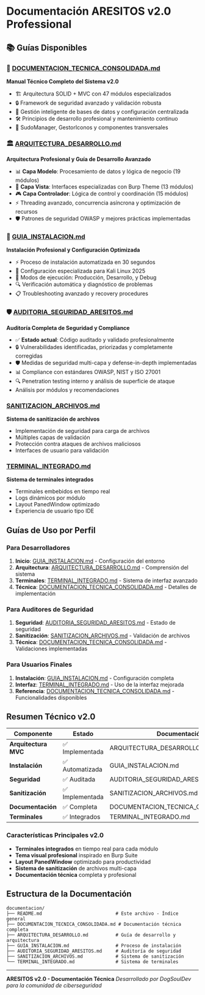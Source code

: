 # Documentación ARESITOS v2.0 Professional

## 📚 **Guías Disponibles**

### 📖 [DOCUMENTACION_TECNICA_CONSOLIDADA.md](DOCUMENTACION_TECNICA_CONSOLIDADA.md)
**Manual Técnico Completo del Sistema v2.0**
- 🏗️ Arquitectura SOLID + MVC con 47 módulos especializados
- 🔒 Framework de seguridad avanzado y validación robusta
- 💾 Gestión inteligente de bases de datos y configuración centralizada
- 🛠️ Principios de desarrollo profesional y mantenimiento continuo
- 🔧 SudoManager, GestorIconos y componentes transversales

### 🏛️ [ARQUITECTURA_DESARROLLO.md](ARQUITECTURA_DESARROLLO.md)
**Arquitectura Profesional y Guía de Desarrollo Avanzado**
- 📊 **Capa Modelo**: Procesamiento de datos y lógica de negocio (19 módulos)
- 🎨 **Capa Vista**: Interfaces especializadas con Burp Theme (13 módulos)
- 🎮 **Capa Controlador**: Lógica de control y coordinación (15 módulos)
- ⚡ Threading avanzado, concurrencia asíncrona y optimización de recursos
- 🛡️ Patrones de seguridad OWASP y mejores prácticas implementadas

### 🚀 [GUIA_INSTALACION.md](GUIA_INSTALACION.md)
**Instalación Profesional y Configuración Optimizada**
- ⚡ Proceso de instalación automatizada en 30 segundos
- 🐧 Configuración especializada para Kali Linux 2025
- 🔧 Modos de ejecución: Producción, Desarrollo, y Debug
- 🔍 Verificación automática y diagnóstico de problemas
- 📋 Troubleshooting avanzado y recovery procedures

### 🛡️ [AUDITORIA_SEGURIDAD_ARESITOS.md](AUDITORIA_SEGURIDAD_ARESITOS.md)
**Auditoría Completa de Seguridad y Compliance**
- ✅ **Estado actual**: Código auditado y validado profesionalmente
- 🔒 Vulnerabilidades identificadas, priorizadas y completamente corregidas
- 🛡️ Medidas de seguridad multi-capa y defense-in-depth implementadas
- 📊 Compliance con estándares OWASP, NIST y ISO 27001
- 🔍 Penetration testing interno y análisis de superficie de ataque
- Análisis por módulos y recomendaciones

### [SANITIZACION_ARCHIVOS.md](SANITIZACION_ARCHIVOS.md)
**Sistema de sanitización de archivos**
- Implementación de seguridad para carga de archivos
- Múltiples capas de validación
- Protección contra ataques de archivos maliciosos
- Interfaces de usuario para validación

### [TERMINAL_INTEGRADO.md](TERMINAL_INTEGRADO.md)
**Sistema de terminales integrados**
- Terminales embebidos en tiempo real
- Logs dinámicos por módulo
- Layout PanedWindow optimizado
- Experiencia de usuario tipo IDE

## Guías de Uso por Perfil

### Para Desarrolladores
1. **Inicio**: [GUIA_INSTALACION.md](GUIA_INSTALACION.md) - Configuración del entorno
2. **Arquitectura**: [ARQUITECTURA_DESARROLLO.md](ARQUITECTURA_DESARROLLO.md) - Comprensión del sistema
3. **Terminales**: [TERMINAL_INTEGRADO.md](TERMINAL_INTEGRADO.md) - Sistema de interfaz avanzado
4. **Técnica**: [DOCUMENTACION_TECNICA_CONSOLIDADA.md](DOCUMENTACION_TECNICA_CONSOLIDADA.md) - Detalles de implementación

### Para Auditores de Seguridad
1. **Seguridad**: [AUDITORIA_SEGURIDAD_ARESITOS.md](AUDITORIA_SEGURIDAD_ARESITOS.md) - Estado de seguridad
2. **Sanitización**: [SANITIZACION_ARCHIVOS.md](SANITIZACION_ARCHIVOS.md) - Validación de archivos
3. **Técnica**: [DOCUMENTACION_TECNICA_CONSOLIDADA.md](DOCUMENTACION_TECNICA_CONSOLIDADA.md) - Validaciones implementadas

### Para Usuarios Finales
1. **Instalación**: [GUIA_INSTALACION.md](GUIA_INSTALACION.md) - Configuración completa
2. **Interfaz**: [TERMINAL_INTEGRADO.md](TERMINAL_INTEGRADO.md) - Uso de la interfaz mejorada
3. **Referencia**: [DOCUMENTACION_TECNICA_CONSOLIDADA.md](DOCUMENTACION_TECNICA_CONSOLIDADA.md) - Funcionalidades disponibles

## Resumen Técnico v2.0

| Componente | Estado | Documentación |
|------------|--------|---------------|
| **Arquitectura MVC** | ✅ Implementada | ARQUITECTURA_DESARROLLO.md |
| **Instalación** | ✅ Automatizada | GUIA_INSTALACION.md |
| **Seguridad** | ✅ Auditada | AUDITORIA_SEGURIDAD_ARESITOS.md |
| **Sanitización** | ✅ Implementada | SANITIZACION_ARCHIVOS.md |
| **Documentación** | ✅ Completa | DOCUMENTACION_TECNICA_CONSOLIDADA.md |
| **Terminales** | ✅ Integrados | TERMINAL_INTEGRADO.md |

### Características Principales v2.0
- **Terminales integrados** en tiempo real para cada módulo
- **Tema visual profesional** inspirado en Burp Suite
- **Layout PanedWindow** optimizado para productividad
- **Sistema de sanitización** de archivos multi-capa
- **Documentación técnica** completa y profesional

## Estructura de la Documentación

```
documentacion/
├── README.md                           # Este archivo - Índice general
├── DOCUMENTACION_TECNICA_CONSOLIDADA.md # Documentación técnica completa
├── ARQUITECTURA_DESARROLLO.md          # Guía de desarrollo y arquitectura
├── GUIA_INSTALACION.md                 # Proceso de instalación
├── AUDITORIA_SEGURIDAD_ARESITOS.md     # Auditoría de seguridad
├── SANITIZACION_ARCHIVOS.md            # Sistema de sanitización
└── TERMINAL_INTEGRADO.md               # Sistema de terminales
```

---

**ARESITOS v2.0 - Documentación Técnica**
*Desarrollado por DogSoulDev para la comunidad de ciberseguridad*